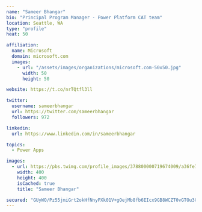 ```yaml
---
name: "Sameer Bhangar"
bio: "Principal Program Manager - Power Platform CAT team"
location: Seattle, WA
type: "profile"
heat: 50

affiliation:
  name: Microsoft
  domain: microsoft.com
  images:
    - url: "/assets/images/organizations/microsoft.com-50x50.jpg"
      width: 50
      height: 50

website: https://t.co/nrTQtfl3ll

twitter:
  username: sameerbhangar
  url: https://twitter.com/sameerbhangar
  followers: 972

linkedin:
  url: https://www.linkedin.com/in/sameerbhangar

topics:
  - Power Apps

images:
  - url: https://pbs.twimg.com/profile_images/378800000719674009/a36fe7ddfab1778b76e5793772e43798_400x400.jpeg
    width: 400
    height: 400
    isCached: true
    title: "Sameer Bhangar"

secured: "GUyWO/Pz55jmiGrt2okHfNnyPXk01V+gOejMb8fb6EIcx9GB8WCZT0vGTOu3GCfhHN/Pd06nv8xcA/QS7fXWN+UHPghpAaj8y9JOHlqDikQCyt/I5p9quLpfetAyKtEQxITNiyRrb2ry4cTYO30hbTdo5K5EnghqEOGiNe3IsDRPoPlVuBYvMJi7Ibsx1BZUm3X0i1yk9+ra/XoZ5lGj3NsCGD/oeC5X6Z4E/rP7Vh+iDECdOOyNtr8YxtVXzUniYec6YHq9t4sch7BlIiswdJQGBEhfCJ+PlreOcFzEK1tjHt6er58/6aBC9GD3n4KZraojEGXbRKyQSLUyjhPWZQLH21OOx42UTHM/IkA4d2EEv5lwr6dx8A0MhHgz9ao83Gb6rxoWVUcOlstDrFP7Zw==;uznmhbwhcQ/N9xD8clRCEQ=="
---
```


